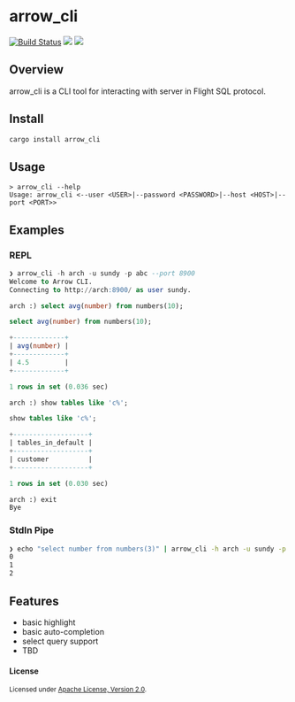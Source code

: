 # arrow_cli &emsp; 

[![Build Status](https://github.com/sundy-li/arrow_cli/actions/workflows/ci.yml/badge.svg)](https://github.com/sundy-li/arrow_cli/actions/workflows/ci.yml)
[![](https://img.shields.io/crates/v/arrow_cli.svg)](https://crates.io/crates/arrow_cli)
[![](https://img.shields.io/crates/d/arrow_cli.svg)](https://crates.io/crates/arrow_cli)


## Overview

arrow_cli is a CLI tool for interacting with server in Flight SQL protocol.

## Install 

```sh
cargo install arrow_cli
```

## Usage

```
> arrow_cli --help
Usage: arrow_cli <--user <USER>|--password <PASSWORD>|--host <HOST>|--port <PORT>>
```

## Examples

### REPL
```sql
❯ arrow_cli -h arch -u sundy -p abc --port 8900
Welcome to Arrow CLI.
Connecting to http://arch:8900/ as user sundy.

arch :) select avg(number) from numbers(10);

select avg(number) from numbers(10);

+-------------+
| avg(number) |
+-------------+
| 4.5         |
+-------------+

1 rows in set (0.036 sec)

arch :) show tables like 'c%';

show tables like 'c%';

+-------------------+
| tables_in_default |
+-------------------+
| customer          |
+-------------------+

1 rows in set (0.030 sec)

arch :) exit
Bye
```

### StdIn Pipe

```bash
❯ echo "select number from numbers(3)" | arrow_cli -h arch -u sundy -p abc --port 8900
0
1
2
```

## Features

- basic highlight
- basic auto-completion
- select query support
- TBD

#### License

<sup>
Licensed under <a href="./LICENSE">Apache License, Version 2.0</a>.
</sup>
